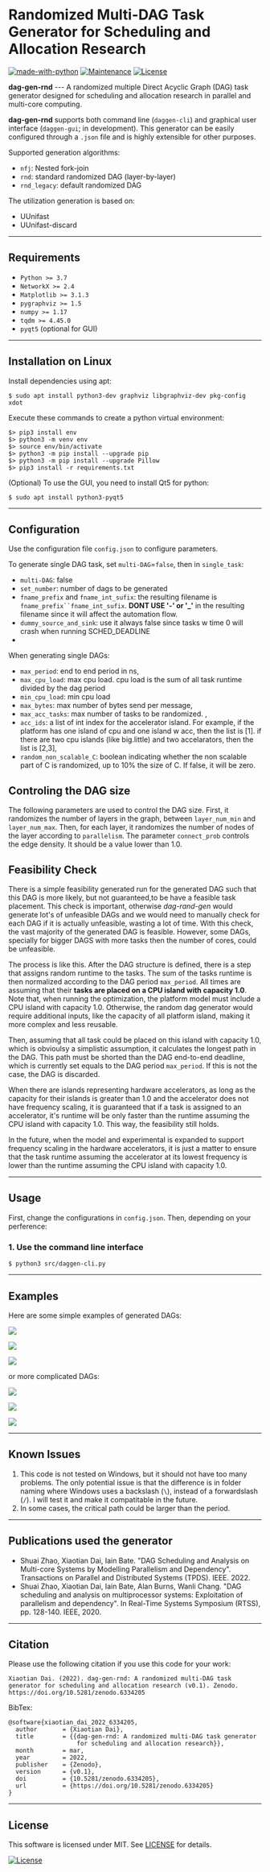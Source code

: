 # Randomized Multi-DAG Task Generator for Scheduling and Allocation Research

[![made-with-python](https://img.shields.io/badge/Made%20with-Python-1f425f.svg)](https://www.python.org/)
[![Maintenance](https://img.shields.io/badge/Maintained%3F-yes-green.svg)](https://GitHub.com/Naereen/StrapDown.js/graphs/commit-activity)
[![License](http://img.shields.io/:license-mit-blue.svg)](http://badges.mit-license.org)

**dag-gen-rnd** --- A randomized multiple Direct Acyclic Graph (DAG) task generator designed for scheduling and allocation research in parallel and multi-core computing. 

**dag-gen-rnd** supports both command line (`daggen-cli`) and graphical user interface (`daggen-gui`; in development). This generator can be easily configured through a `.json` file and is highly extensible for other purposes.

Supported generation algorithms:

- `nfj`: Nested fork-join
- `rnd`: standard randomized DAG (layer-by-layer)
- `rnd_legacy`: default randomized DAG

The utilization generation is based on:

- UUnifast
- UUnifast-discard

---

## Requirements

- `Python >= 3.7`
- `NetworkX >= 2.4`
- `Matplotlib >= 3.1.3`
- `pygraphviz >= 1.5`
- `numpy >= 1.17`
- `tqdm >= 4.45.0`
- `pyqt5` (optional for GUI)

---

## Installation on Linux

Install dependencies using apt:

`$ sudo apt install python3-dev graphviz libgraphviz-dev pkg-config xdot`

Execute these commands to create a python virtual environment:

```
$> pip3 install env
$> python3 -m venv env
$> source env/bin/activate
$> python3 -m pip install --upgrade pip
$> python3 -m pip install --upgrade Pillow
$> pip3 install -r requirements.txt
```

(Optional) To use the GUI, you need to install Qt5 for python:

`$ sudo apt install python3-pyqt5`

---

## Configuration

Use the configuration file `config.json` to configure parameters.

To generate single DAG task, set `multi-DAG`=`false`, then in `single_task`:

- `multi-DAG`: false
- `set_number`: number of dags to be generated
- `fname_prefix` and `fname_int_sufix`: the resulting filename is `fname_prefix``fname_int_sufix`. **DONT USE '-' or '_'** in the resulting filename since it will affect the automation flow.
- `dummy_source_and_sink`: use it always false since tasks w time 0 will crash when running SCHED_DEADLINE
- 

When generating single DAGs:

 - `max_period`:  end to end period in ns,
 - `max_cpu_load`: max cpu load. cpu load is the sum of all task runtime divided by the dag period
 - `min_cpu_load`: min cpu load
 - `max_bytes`: max number of bytes send per message,
 - `max_acc_tasks`: max number of tasks to be randomized. ,
 - `acc_ids`: a list of int index for the accelerator island. For example, if the platform has one island of cpu and one island w acc, then the list is [1]. if there are two cpu islands (like big.little) and two accelarators, then the list is [2,3],
 - `random_non_scalable_C`: boolean indicating whether the non scalable part of C is randomized, up to 10% the size of C. If false, it will be zero.

## Controling the DAG size

The following parameters are used to control the DAG size. First, it randomizes the number of layers in the graph, between `layer_num_min` and `layer_num_max`. Then, for each layer, it randomizes the number of nodes of the layer according to `parallelism`. The parameter `connect_prob` controls the edge density. It should be a value lower than 1.0.

## Feasibility Check

There is a simple feasibility generated run for the generated DAG such that this DAG is more likely, but not guaranteed,to be have a feasible task placement. This check is important, otherwise *dag-rand-gen* would generate lot's of unfeasible DAGs and we would need to manually check for each DAG if it is actually unfeasible, wasting a lot of time. With this check, the vast majority of the generated DAG is feasible. However, some DAGs, specially for bigger DAGS with more tasks then the number of cores, could be unfeasible. 

The process is like this. After the DAG structure is defined, there is a step that assigns random runtime to the tasks. The sum of the tasks runtime is then normalized according to the DAG period `max_period`.
All times are assuming that their **tasks are placed on a CPU island with capacity 1.0**. Note that, when running the optimization, the platform model must include a CPU island with capacity 1.0. Otherwise, the random dag generator would require additional inputs, like the capacity of all platform island, making it more complex and less reusable. 

Then, assuming that all task could be placed on this island with capacity 1.0, which is obvioulsy a simplistic assumption, it calculates the longest path in the DAG. This path must be shorted than the DAG end-to-end deadline, which is currently set equals to the DAG period `max_period`. If this is not the case, the DAG is discarded.

When there are islands representing hardware accelerators, as long as the capacity for their islands is greater than 1.0
and the accelerator does not have frequency scaling, it is guaranteed that if a task is assigned to an accelerator, 
it's runtime will be only faster than the runtime assuming the CPU island with capacity 1.0. This way, the feasibility still holds.

In the future, when the model and experimental is expanded to support frequency scaling in the hardware accelerators, it is just a matter to ensure that the task runtime assuming the accelerator at its lowest frequency is lower than the runtime assuming the CPU island with capacity 1.0.

---

## Usage

First, change the configurations in `config.json`. Then, depending on your perference:

### 1. Use the command line interface

`$ python3 src/daggen-cli.py`


---

## Examples

Here are some simple examples of generated DAGs:

![](doc/example_1.png)

![](doc/example_2.png)

![](doc/example_3.png)

or more complicated DAGs:

![](doc/example_4.png)

![](doc/example_5.png)

![](doc/example_6.png)

---

## Known Issues

1. This code is not tested on Windows, but it should not have too many problems. The only potential issue is that the difference is in folder naming where Windows uses a backslash (`\`), instead of a forwardslash (`/`). I will test it and make it compatitable in the future. 
2. In some cases, the critical path could be larger than the period.

---

## Publications used the generator

- Shuai Zhao, Xiaotian Dai, Iain Bate. "DAG Scheduling and Analysis on Multi-core Systems by Modelling Parallelism and Dependency". Transactions on Parallel and Distributed Systems (TPDS). IEEE. 2022.
- Shuai Zhao, Xiaotian Dai, Iain Bate, Alan Burns, Wanli Chang. "DAG scheduling and analysis on multiprocessor systems: Exploitation of parallelism and dependency". In Real-Time Systems Symposium (RTSS), pp. 128-140. IEEE, 2020.

---

## Citation

Please use the following citation if you use this code for your work: 

```
Xiaotian Dai. (2022). dag-gen-rnd: A randomized multi-DAG task generator for scheduling and allocation research (v0.1). Zenodo. https://doi.org/10.5281/zenodo.6334205
```

BibTex:

```
@software{xiaotian_dai_2022_6334205,
  author       = {Xiaotian Dai},
  title        = {{dag-gen-rnd: A randomized multi-DAG task generator 
                   for scheduling and allocation research}},
  month        = mar,
  year         = 2022,
  publisher    = {Zenodo},
  version      = {v0.1},
  doi          = {10.5281/zenodo.6334205},
  url          = {https://doi.org/10.5281/zenodo.6334205}
}
```

---

## License

This software is licensed under MIT. See [LICENSE](LICENSE) for details.

[![License](http://img.shields.io/:license-mit-blue.svg?style=flat-square)](http://badges.mit-license.org)

